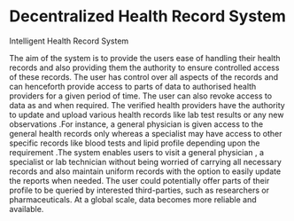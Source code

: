 # Decentralized Health Record System

Intelligent Health Record System

The aim of the system is to provide the users ease of handling their health records and also providing them the authority to ensure controlled access of these records. The user has control over all aspects of the records and can henceforth provide access to parts of data to authorised health providers for a given period of time. The user can also revoke access to data as and when required. The verified health providers have the authority to update and upload various health records like lab test results or any new observations .For instance, a general physician is given access to the general health records only whereas a specialist may have access to other specific records like blood tests and lipid profile depending upon the requirement .The system enables users to visit a general physician , a specialist or lab technician without being worried of carrying all necessary records and also maintain uniform records with the option to easily update the reports when needed. The user could potentially offer parts of their profile to be queried by interested third-parties, such as researchers or pharmaceuticals. At a global scale, data becomes more reliable and available.

